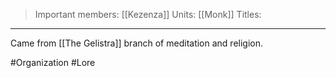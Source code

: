>Important members: [[Kezenza]]
>Units: [[Monk]]
>Titles:
---

Came from [[The Gelistra]] branch of meditation and religion.

#Organization #Lore